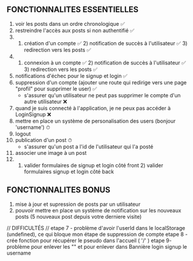 ## FONCTIONNALITES ESSENTIELLES

1. voir les posts dans un ordre chronologique ✅
2. restreindre l'accès aux posts si non authentifié ✅
3. 1. création d'un compte ✅ 2) notification de succès à l'utilisateur ✅ 3) redirection vers les posts ✅
4. 1. connexion à un compte ✅ 2) notification de succès à l'utilisateur ✅ 3) redirection vers les posts ✅
5. notifications d'échec pour le signup et login ✅
6. suppression d'un compte (ajouter une route qui redirige vers une page "profil" pour supprimer le user) ✅
    - s'assurer qu'un utilisateur ne peut pas supprimer le compte d'un autre utilisateur ❌
7. quand je suis connecté à l'application, je ne peux pas accéder à LoginSignup ❌
8. mettre en place un système de personalisation des users (bonjour 'username') ⏱
9. logout
10. publication d'un post ⏱
    - s'assurer qu'un post a l'id de l'utilisateur qui l'a posté
11. associer une image à un post
12. 1) valider formulaires de signup et login côté front 2) valider formulaires signup et login côté back

## FONCTIONNALITES BONUS

1. mise à jour et supression de posts par un utilisateur
2. pouvoir mettre en place un système de notification sur les nouveaux posts (5 nouveaux post depuis votre derniere visite)

// DIFFICULTÉS //
etape 7 - problème d'avoir l'userId dans le localStorage (undefined), ce qui bloque mon étape de suppression de compte
etape 8 - crée fonction pour récupérer le pseudo dans l'accueil ( '/' )
etape 9- problème pour enlever les "" et pour enlever dans Bannière login signup le username
